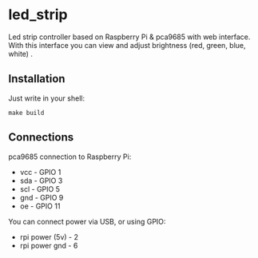 # led_strip

Led strip controller based on Raspberry Pi & pca9685 with web interface.
With this interface you can view and adjust brightness (red, green, blue, white) .

## Installation

Just write in your shell:
```shell
make build
```

## Connections

pca9685 connection to Raspberry Pi:
- vcc - GPIO 1
- sda - GPIO 3
- scl - GPIO 5
- gnd - GPIO 9
- oe - GPIO 11

You can connect power via USB, or using GPIO:
- rpi power (5v) - 2
- rpi power gnd - 6
